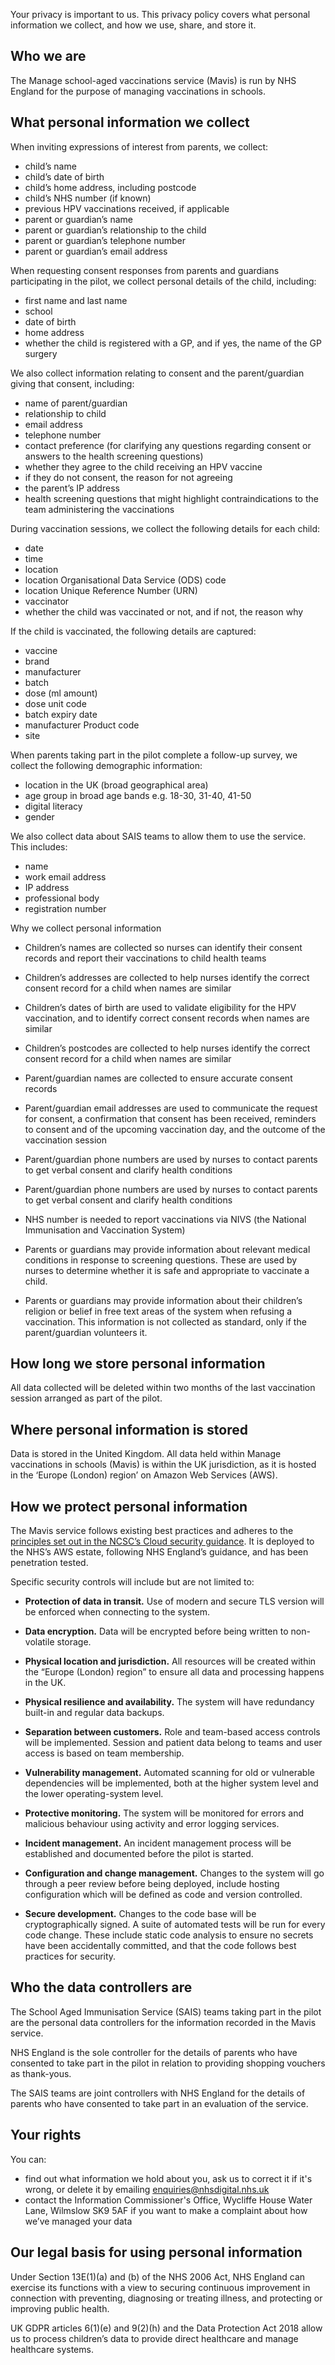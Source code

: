 Your privacy is important to us. This privacy policy covers what personal information we collect, and how we use, share, and store it.

## Who we are

The Manage school-aged vaccinations service (Mavis) is run by NHS England for the purpose of managing vaccinations in schools.

## What personal information we collect

When inviting expressions of interest from parents, we collect:

- child’s name
- child’s date of birth
- child’s home address, including postcode
- child’s NHS number (if known)
- previous HPV vaccinations received, if applicable
- parent or guardian’s name
- parent or guardian’s relationship to the child
- parent or guardian’s telephone number
- parent or guardian’s email address

When requesting consent responses from parents and guardians participating in the pilot, we collect personal details of the child, including:

- first name and last name
- school
- date of birth
- home address
- whether the child is registered with a GP, and if yes, the name of the GP surgery

We also collect information relating to consent and the parent/guardian giving that consent, including:

- name of parent/guardian
- relationship to child
- email address
- telephone number
- contact preference (for clarifying any questions regarding consent or answers to the health screening questions)
- whether they agree to the child receiving an HPV vaccine
- if they do not consent, the reason for not agreeing
- the parent’s IP address
- health screening questions that might highlight contraindications to the team administering the vaccinations

During vaccination sessions, we collect the following details for each child:

- date
- time
- location
- location Organisational Data Service (ODS) code
- location Unique Reference Number (URN)
- vaccinator
- whether the child was vaccinated or not, and if not, the reason why

If the child is vaccinated, the following details are captured:

- vaccine
- brand
- manufacturer
- batch
- dose (ml amount)
- dose unit code
- batch expiry date
- manufacturer Product code
- site

When parents taking part in the pilot complete a follow-up survey, we collect the following demographic information:

- location in the UK (broad geographical area)
- age group in broad age bands e.g. 18-30, 31-40, 41-50
- digital literacy
- gender

We also collect data about SAIS teams to allow them to use the service. This includes:

- name
- work email address
- IP address
- professional body
- registration number

Why we collect personal information

- Children’s names are collected so nurses can identify their consent records and report their vaccinations to child health teams

- Children’s addresses are collected to help nurses identify the correct consent record for a child when names are similar

- Children’s dates of birth are used to validate eligibility for the HPV vaccination, and to identify correct consent records when names are similar

- Children’s postcodes are collected to help nurses identify the correct consent record for a child when names are similar

- Parent/guardian names are collected to ensure accurate consent records

- Parent/guardian email addresses are used to communicate the request for consent, a confirmation that consent has been received, reminders to consent and of the upcoming vaccination day, and the outcome of the vaccination session

- Parent/guardian phone numbers are used by nurses to contact parents to get verbal consent and clarify health conditions

- Parent/guardian phone numbers are used by nurses to contact parents to get verbal consent and clarify health conditions

- NHS number is needed to report vaccinations via NIVS (the National Immunisation and Vaccination System)

- Parents or guardians may provide information about relevant medical conditions in response to screening questions. These are used by nurses to determine whether it is safe and appropriate to vaccinate a child.

- Parents or guardians may provide information about their children’s religion or belief in free text areas of the system when refusing a vaccination. This information is not collected as standard, only if the parent/guardian volunteers it.

## How long we store personal information

All data collected will be deleted within two months of the last vaccination session arranged as part of the pilot.

## Where personal information is stored

Data is stored in the United Kingdom. All data held within Manage vaccinations in schools (Mavis) is within the UK jurisdiction, as it is hosted in the ‘Europe (London) region’ on Amazon Web Services (AWS).

## How we protect personal information

The Mavis service follows existing best practices and adheres to the [principles set out in the NCSC’s Cloud security guidance](https://www.ncsc.gov.uk/collection/cloud/the-cloud-security-principles). It is deployed to the NHS’s AWS estate, following NHS England’s guidance, and has been penetration tested.

Specific security controls will include but are not limited to:

- **Protection of data in transit.** Use of modern and secure TLS version will be enforced when connecting to the system.

- **Data encryption.** Data will be encrypted before being written to non-volatile storage.

- **Physical location and jurisdiction.** All resources will be created within the “Europe (London) region” to ensure all data and processing happens in the UK.

- **Physical resilience and availability.** The system will have redundancy built-in and regular data backups.

- **Separation between customers.** Role and team-based access controls will be implemented. Session and patient data belong to teams and user access is based on team membership.

- **Vulnerability management.** Automated scanning for old or vulnerable dependencies will be implemented, both at the higher system level and the lower operating-system level.

- **Protective monitoring.** The system will be monitored for errors and malicious behaviour using activity and error logging services.

- **Incident management.** An incident management process will be established and documented before the pilot is started.

- **Configuration and change management.** Changes to the system will go through a peer review before being deployed, include hosting configuration which will be defined as code and version controlled.

- **Secure development.** Changes to the code base will be cryptographically signed. A suite of automated tests will be run for every code change. These include static code analysis to ensure no secrets have been accidentally committed, and that the code follows best practices for security.

## Who the data controllers are

The School Aged Immunisation Service (SAIS) teams taking part in the pilot are the personal data controllers for the information recorded in the Mavis service.

NHS England is the sole controller for the details of parents who have consented to take part in the pilot in relation to providing shopping vouchers as thank-yous.

The SAIS teams are joint controllers with NHS England for the details of parents who have consented to take part in an evaluation of the service.

## Your rights

You can:

- find out what information we hold about you, ask us to correct it if it's wrong, or delete it by emailing <enquiries@nhsdigital.nhs.uk>
- contact the Information Commissioner's Office, Wycliffe House Water Lane, Wilmslow SK9 5AF if you want to make a complaint about how we’ve managed your data

## Our legal basis for using personal information

Under Section 13E(1)(a) and (b) of the NHS 2006 Act, NHS England can exercise its functions with a view to securing continuous improvement in connection with preventing, diagnosing or treating illness, and protecting or improving public health.

UK GDPR articles 6(1)(e) and 9(2)(h) and the Data Protection Act 2018 allow us to process children’s data to provide direct healthcare and manage healthcare systems.
